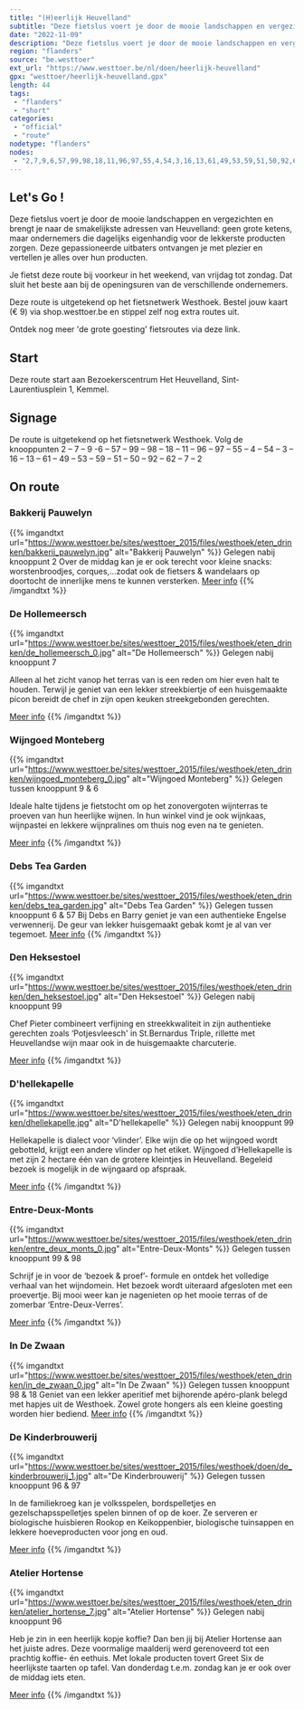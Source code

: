 ```yaml
---
title: "(H)eerlijk Heuvelland"
subtitle: "Deze fietslus voert je door de mooie landschappen en vergezichten en brengt je naar de smakelijkste adressen van Heuvelland"
date: "2022-11-09"
description: "Deze fietslus voert je door de mooie landschappen en vergezichten en brengt je naar de smakelijkste adressen van Heuvelland"
region: "flanders"
source: "be.westtoer"
ext_url: "https://www.westtoer.be/nl/doen/heerlijk-heuvelland"
gpx: "westtoer/heerlijk-heuvelland.gpx"
length: 44
tags:
 - "flanders"
 - "short"
categories:
 - "official"
 - "route"
nodetype: "flanders"
nodes:
 - "2,7,9,6,57,99,98,18,11,96,97,55,4,54,3,16,13,61,49,53,59,51,50,92,62,7,2"
---
```


## Let's Go ! 

Deze fietslus voert je door de mooie landschappen en vergezichten en brengt je naar de smakelijkste adressen van Heuvelland: geen grote ketens, maar ondernemers die dagelijks eigenhandig voor de lekkerste producten zorgen. Deze gepassioneerde uitbaters ontvangen je met plezier en vertellen je alles over hun producten. 

Je fietst deze route bij voorkeur in het weekend, van vrijdag tot zondag. Dat sluit het beste aan bij de openingsuren van de verschillende ondernemers. 

Deze route is uitgetekend op het fietsnetwerk Westhoek. Bestel jouw kaart (€ 9) via shop.westtoer.be en stippel zelf nog extra routes uit. 

Ontdek nog meer 'de grote goesting' fietsroutes via deze link.

## Start

Deze route start aan Bezoekerscentrum Het Heuvelland, Sint-Laurentiusplein 1, Kemmel.

## Signage

De route is uitgetekend op het fietsnetwerk Westhoek. Volg de knooppunten 2 – 7 – 9 -6 – 57 – 99 – 98 – 18 – 11 – 96 – 97 – 55 – 4 – 54 – 3 – 16 – 13 – 61 – 49 – 53 – 59 – 51 – 50 – 92 – 62 – 7 – 2

## On route

### Bakkerij Pauwelyn

{{% imgandtxt url="https://www.westtoer.be/sites/westtoer_2015/files/westhoek/eten_drinken/bakkerij_pauwelyn.jpg" alt="Bakkerij Pauwelyn" %}}
Gelegen nabij knooppunt 2
Over de middag kan je er ook terecht voor kleine snacks: worstenbroodjes, corques,...zodat ook de fietsers & wandelaars op doortocht de innerlijke mens te kunnen versterken.
[Meer info](/nl/doen/bakkerij-pauwelyn-0)
{{% /imgandtxt %}}

### De Hollemeersch

{{% imgandtxt url="https://www.westtoer.be/sites/westtoer_2015/files/westhoek/eten_drinken/de_hollemeersch_0.jpg" alt="De Hollemeersch" %}}
Gelegen nabij knooppunt 7

Alleen al het zicht vanop het terras van is een reden om hier even halt te houden. Terwijl je geniet van een lekker streekbiertje of een huisgemaakte picon bereidt de chef in zijn open keuken streekgebonden gerechten.

[Meer info](/nl/eten-drinken/de-hollemeersch-0)
{{% /imgandtxt %}}

### Wijngoed Monteberg

{{% imgandtxt url="https://www.westtoer.be/sites/westtoer_2015/files/westhoek/eten_drinken/wijngoed_monteberg_0.jpg" alt="Wijngoed Monteberg" %}}
Gelegen tussen knooppunt 9 & 6

Ideale halte tijdens je fietstocht om op het zonovergoten wijnterras te proeven van hun heerlijke wijnen. In hun winkel vind je ook wijnkaas, wijnpastei en lekkere wijnpralines om thuis nog even na te genieten.

[Meer info](/nl/eten-drinken/wijngoed-monteberg-0)
{{% /imgandtxt %}}

### Debs Tea Garden

{{% imgandtxt url="https://www.westtoer.be/sites/westtoer_2015/files/westhoek/eten_drinken/debs_tea_garden.jpg" alt="Debs Tea Garden" %}}
Gelegen tussen knooppunt 6 & 57
Bij Debs en Barry geniet je van een authentieke Engelse verwennerij. De geur van lekker huisgemaakt gebak komt je al van ver tegemoet.
[Meer info](/nl/eten-drinken/debs-tea-garden)
{{% /imgandtxt %}}

### Den Heksestoel

{{% imgandtxt url="https://www.westtoer.be/sites/westtoer_2015/files/westhoek/eten_drinken/den_heksestoel.jpg" alt="Den Heksestoel" %}}
Gelegen nabij knooppunt 99

Chef Pieter combineert verfijning en streekkwaliteit in zijn authentieke gerechten zoals ‘Potjesvleesch' in St.Bernardus Triple, rillette met Heuvellandse wijn maar ook in de huisgemaakte charcuterie.

[Meer info](/nl/eten-drinken/restaurant-den-heksestoel)
{{% /imgandtxt %}}

### D'hellekapelle

{{% imgandtxt url="https://www.westtoer.be/sites/westtoer_2015/files/westhoek/eten_drinken/dhellekapelle.jpg" alt="D'hellekapelle" %}}
Gelegen nabij knooppunt 99

Hellekapelle is dialect voor ‘vlinder’. Elke wijn die op het wijngoed wordt gebotteld, krijgt een andere vlinder op het etiket. Wijngoed d’Hellekapelle is met zijn 2 hectare één van de grotere kleintjes in Heuvelland. Begeleid bezoek is mogelijk in de wijngaard op afspraak.

[Meer info](/nl/eten-drinken/wijngoed-dhellekapelle)
{{% /imgandtxt %}}

### Entre-Deux-Monts

{{% imgandtxt url="https://www.westtoer.be/sites/westtoer_2015/files/westhoek/eten_drinken/entre_deux_monts_0.jpg" alt="Entre-Deux-Monts" %}}
Gelegen tussen knooppunt 99 & 98

Schrijf je in voor de ‘bezoek & proef’- formule en ontdek het volledige verhaal van het wijndomein. Het bezoek wordt uiteraard afgesloten met een proevertje. Bij mooi weer kan je nagenieten op het mooie terras of de zomerbar ‘Entre-Deux-Verres’.

[Meer info](/nl/eten-drinken/wijndomein-entre-deux-monts)
{{% /imgandtxt %}}

### In De Zwaan

{{% imgandtxt url="https://www.westtoer.be/sites/westtoer_2015/files/westhoek/eten_drinken/in_de_zwaan_0.jpg" alt="In De Zwaan" %}}
Gelegen tussen knooppunt 98 & 18
Geniet van een lekker aperitief met bijhorende apéro-plank belegd met hapjes uit de Westhoek. Zowel grote hongers als een kleine goesting worden hier bediend.
[Meer info](/nl/eten-drinken/eetcaf%C3%A9-de-zwaan)
{{% /imgandtxt %}}

### De Kinderbrouwerij

{{% imgandtxt url="https://www.westtoer.be/sites/westtoer_2015/files/westhoek/doen/de_kinderbrouwerij_1.jpg" alt="De Kinderbrouwerij" %}}
Gelegen tussen knooppunt 96 & 97

In de familiekroeg kan je volksspelen, bordspelletjes en gezelschapsspelletjes spelen binnen of op de koer. Ze serveren er biologische huisbieren Rookop en Keikoppenbier, biologische tuinsappen en lekkere hoeveproducten voor jong en oud.

[Meer info](/nl/doen/de-kinderbrouwerij)
{{% /imgandtxt %}}

### Atelier Hortense

{{% imgandtxt url="https://www.westtoer.be/sites/westtoer_2015/files/westhoek/eten_drinken/atelier_hortense_7.jpg" alt="Atelier Hortense" %}}
Gelegen nabij knooppunt 96

Heb je zin in een heerlijk kopje koffie? Dan ben jij bij Atelier Hortense aan het juiste adres. Deze voormalige maalderij werd gerenoveerd tot een prachtig koffie- én eethuis. Met lokale producten tovert Greet Six de heerlijkste taarten op tafel. Van donderdag t.e.m. zondag kan je er ook over de middag iets eten.

[Meer info](/nl/eten-drinken/atelier-hortense)
{{% /imgandtxt %}}


